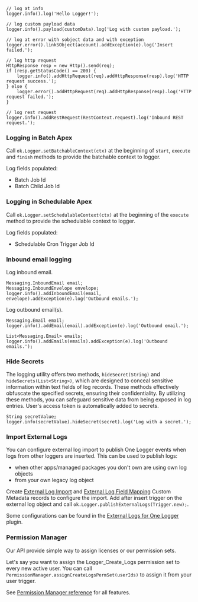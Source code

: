 ```apex
// log at info
logger.info().log('Hello Logger!');

// log custom payload data
logger.info().payload(customData).log('Log with custom payload.');

// log at error with sobject data and with exception
logger.error().linkSObject(account).addException(e).log('Insert failed.');

// log http request
HttpResponse resp = new Http().send(req);
if (resp.getStatusCode() == 200) {
    logger.info().addHttpRequest(req).addHttpResponse(resp).log('HTTP request success.');
} else {
    logger.error().addHttpRequest(req).addHttpResponse(resp).log('HTTP request failed.');
}

// log rest request
logger.info().addRestRequest(RestContext.request).log('Inbound REST request.');
```

### Logging in Batch Apex

Call `ok.Logger.setBatchableContext(ctx)` at the beginning of `start`, `execute`
and `finish` methods to provide the batchable context to logger.

Log fields populated:

-   Batch Job Id
-   Batch Child Job Id

### Logging in Schedulable Apex

Call `ok.Logger.setSchedulableContext(ctx)` at the beginning of the `execute`
method to provide the schedulable context to logger.

Log fields populated:

-   Schedulable Cron Trigger Job Id

### Inbound email logging

Log inbound email.

```apex
Messaging.InboundEmail email;
Messaging.InboundEnvelope envelope;
logger.info().addInboundEmail(email, envelope).addException(e).log('Outbound emails.');
```

Log outbound email(s).

```apex
Messaging.Email email;
logger.info().addEmail(email).addException(e).log('Outbound email.');

List<Messaging.Email> emails;
logger.info().addEmails(emails).addException(e).log('Outbound emails.');
```

### Hide Secrets

The logging utility offers two methods, `hideSecret(String)` and
`hideSecrets(List<String>)`, which are designed to conceal sensitive information
within text fields of log records. These methods effectively obfuscate the
specified secrets, ensuring their confidentiality. By utilizing these methods,
you can safeguard sensitive data from being exposed in log entries. User's
access token is automatically added to secrets.

```apex
String secretValue;
logger.info(secretValue).hideSecret(secret).log('Log with a secret.');
```

### Import External Logs

You can configure external log import to publish One Logger events when logs
from other loggers are inserted. This can be used to publish logs:

-   when other apps/managed packages you don't own are using own log objects
-   from your own legacy log object

Create
[External Log Import](https://kratapps.com/one-logger/latest/reference/ok__External_Log_Import__mdt)
and
[External Log Field Mapping](https://kratapps.com/one-logger/latest/reference/ok__External_Log_Field_Mapping__mdt)
Custom Metadata records to configure the import. Add after insert trigger on the
external log object and call `ok.Logger.publishExternalLogs(Trigger.new);`.

Some configurations can be found in the
[External Logs for One Logger](https://kratapps.com/one-logger/plugins/external-logs-for-one-logger/)
plugin.

### Permission Manager

Our API provide simple way to assign licenses or our permission sets.

Let's say you want to assign the Logger_Create_Logs permission set to every new
active user. You can call `PermissionManager.assignCreateLogsPermSet(userIds)`
to assign it from your user trigger.

See
[Permission Manager reference](https://kratapps.com/one-logger/latest/reference/PermissionManager.cls)
for all features.
